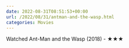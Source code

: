 ```yaml
---
date: 2022-08-31T08:51:53+00:00
url: /2022/08/31/antman-and-the-wasp.html
categories: Movies
---
```

Watched Ant-Man and the Wasp (2018) - ★★★




